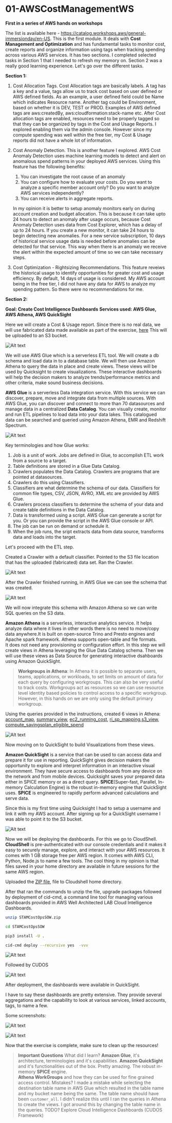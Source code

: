 # 01-AWSCostManagementWS

**First in a series of AWS hands on workshops**

The list is available here - https://catalog.workshops.aws/general-immersionday/en-US.
This is the first module. It deals with **Cost Management and Optimization** and has fundamental tasks to monitor cost, create reports and organize information using tags when tracking spending across various AWS services. It has two sections. I completed selected tasks in Section 1 that I needed to refresh my memory on. Section 2 was a really good learning experience. Let's go over the different tasks. 

**Section 1:**

1. Cost Allocation Tags. 
Cost Allocation tags are basically labels. A tag has a key and a value, tags allow us to track cost based on user defined or AWS defined fields. As an example, a user defined field could be Name which indicates Resource name. Another tag could be Environment, based on whether it is DEV, TEST or PROD. Examples of AWS defined tags are aws:createdBy, aws:cloudformation:stack-name etc. After Cost allocation tags are enabled, resources need to be properly tagged so that they can be organized by tags in the Cost and Usage Reports. I explored enabling them via the admin console. However since my compute spending was well within the free tier, my Cost & Usage reports did not have a whole lot of information. 

2. Cost Anomaly Detection. 
This is another feature I explored. AWS Cost Anomaly Detection uses machine learning models to detect and alert on anomalous spend patterns in your deployed AWS services. Using this feature has the following benefits:
    1. You can investigate the root cause of an anomaly
    2. You can configure how to evaluate your costs. Do you want to analyze a specific member account only? Do you want to analyze AWS services independently?
    3. You can receive alerts in aggregate reports.

    In my opinion it is better to setup anomaly monitors early on during account creation and budget allocation.
    This is because it can take upto 24 hours to detect an anomaly after usage occurs, because Cost Anomaly Detection uses data from Cost Explorer, which has a delay of up to 24 hours. If you create a new monitor, it can take 24 hours to begin detecting new anomalies. For a new service subscription, 10 days of historical service usage data is needed before anomalies can be detected for that service.
    This way when there is an anomaly we receive the alert within the expected amount of time so we can take necessary steps. 

3. Cost Optimization - Rightsizing Recommendations.
This feature reveiws the historical usage to identify opportunities for greater cost and usage efficiency. By default, 14 days of usage is considered. My AWS account being in the free tier, I did not have any data for AWS to analyze my spending pattern. So there were no recommendations for me. 

**Section 2:**

**Goal: Create Cost Intelligence Dashboards**
**Services used: AWS Glue, AWS Athena, AWS QuickSight**

Here we will create a Cost & Usage report. Since there is no real data, we will use fabricated data made available as part of the exercise, [here](../01-AWSCostManagementWS/files/12_mths_costso-training.parquet) This will be uploaded to an S3 bucket. 

![Alt text](../01-AWSCostManagementWS/images/01-reportCreated.png)

We will use AWS Glue which is a serverless ETL tool. We will create a db schema and load data in to a database table. We will then use Amazon Athena to query the data in place and create views. These views will be used by Quicksight to create visualizations. These interactive dashboards will help the decision makers to analyze trends/performance metrics and other criteria, make sound business decisions. 

**AWS Glue** is a serverless Data integration service. With this service we can discover, prepare, move and integrate data from multiple sources.
With AWS Glue, you can discover and connect to more than 70 datasources and manage data in a centralized **Data Catalog**. You can visually create, monitor and run ETL pipelines to load data into your data lakes. This catalogued data can be searched and queried using Amazon Athena, EMR and Redshift Spectrum. 

![Alt text](../01-AWSCostManagementWS/images/001-Glue.png)

Key terminologies and how Glue works: 

1. Job is a unit of work. Jobs are defined in Glue, to accomplish ETL work from a source to a target.
2. Table definitions are stored in a Glue Data Catalog. 
3. Crawlers populates the Data Catalog. Crawlers are programs that are pointed at datasources.
4. Crawlers do this using Classifiers.
5. Classifiers are what determine the schema of our data. Classifiers for common file types, CSV, JSON, AVRO, XML etc are provided by AWS Glue.
6. Crawlers process classifiers to determine the schema of your data and create table definitions in the Data Catalog.
7. Data is transformed using a script. AWS Glue can generate a script for you. Or you can provide the script in the AWS Glue console or API.
8. The job can be run on demand or schedule it.
9. When the job runs, the sript extracts data from data source, transforms data and loads into the target. 

Let's proceed with the ETL step.

Created a Crawler with a default classifier. Pointed to the S3 file location that has the uploaded (fabricated) data set.  Ran the Crawler.

![Alt text](../01-AWSCostManagementWS/images/03-crawlerRunComplete.png)

After the Crawler finished running, in AWS Glue we can see the schema that was created.

![Alt text](../01-AWSCostManagementWS/images/04-dataBase.png)

We will now integrate this schema with Amazon Athena so we can write SQL queries on the S3 data. 

**Amazon Athena** is a serverless, interactive analytics service. It helps analyze data where it lives in other words there is no need to move/copy data anywhere.It is built on open-source Trino and Presto engines and Apache spark framework. Athena supports open-table and file formats.  
It does not need any provisioning or configuration effort. In this step we will create views in Athena leveraging the Glue Data Catalog schema. Then we will use these views as Data Source for generating interactive dsahboards using Amazon QuickSight.

>**Workgroups in Athena**: In Athena it is possible to separate users, teams, applications, or workloads, to set limits on amount of data for each query by configuring workgroups. This can also be very useful to track costs. Workgroups act as resources so we can use resource level identity based policies to control access to a specific workgroup. However, in this hands on we are only using the default primary workgroup. 

Using the queries provided in the instructions, created 6 views in Athena: 
[account_map](../01-AWSCostManagementWS/files/02-account_map.sql), [summary_view](../01-AWSCostManagementWS/files/02-summary_view.sql), [ec2_running_cost](../01-AWSCostManagementWS/files/02-ec2_running_cost.sql), [ri_sp_mapping](../01-AWSCostManagementWS/files/02-ri_sp_mapping.sql),[s3_view](../01-AWSCostManagementWS/files/02-s3_view.sql), [compute_savingsplan_eligible_spend](../01-AWSCostManagementWS/files/02-compute_savingsplan_eligible_spend.sql)

![Alt text](../01-AWSCostManagementWS/images/05-athenaViewsCreated.png)

Now moving on to QuickSight to build Visualizations from these views.

**Amazon QuickSight** is a service that can be used to can access data and prepare it for use in reporting. QuickSight gives decision makers the opportunity to explore and interpret information in an interactive visual environment. They have secure access to dashboards from any device on the network and from mobile devices. Quicksight saves your prepared data either in SPICE memory or as a direct query. **SPICE**(Super-fast, Parallel, In-memory Calculation Engine) is the robust in-memory engine that QuickSight uses. **SPICE** is engineered to rapidly perform advanced calculations and serve data. 

Since this is my first time using Quicksight I had to setup a username and link it with my AWS account. After signing up for a QuickSight username I was able to point it to the S3 bucket. 

![Alt text](../01-AWSCostManagementWS/images/06-quickSightConfigured.png)

Now we will be deploying the dashboards. For this we go to CloudShell. 
**CloudShell** is pre-authenticated with our console credentials and it makes it easy to securely manage, explore, and interact with your AWS resources. It comes with 1 GB storage free per AWS region. It comes with AWS CLI, Python, Node.js to name a few tools. The cool thing in my opinion is that files saved in your home directory are available in future sessions for the same AWS region. 

Uploaded the [ZIP file](../01-AWSCostManagementWS/files/STAMCostOpsSOW.zip), file to Cloudshell home directory. 

After that ran the commands to unzip the file, upgrade packages followed by deployment of cid-cmd, a command line tool for managing various dashboards provided in AWS Well Architected LAB Cloud Intelligence Dashboards.

```sh
unzip STAMCostOpsSOW.zip

cd STAMCostOpsSOW

pip3 install -U .

cid-cmd deploy --recursive yes  -vvv
```

![Alt text](../01-AWSCostManagementWS/images/07-cashDashboard.png)

Followed by CUDOS 

![Alt text](../01-AWSCostManagementWS/images/06-cudosDeployed.png)

After deployment, the dashboards were available in QuickSight.

I have to say these dashboards are pretty extensive. They provide several aggregations and the capability to look at various services, linked accounts, tags, to name a few. 

Some screenshots: 

![Alt text](../01-AWSCostManagementWS/images/10-db01.png)

![Alt text](../01-AWSCostManagementWS/images/10-db02.png)

Now that the exercise is complete, make sure to clean up the resources!

>**Important Questions** 
What did I learn? 
**Amazon Glue**, it's architecture, terminologies and it's capabilities.
**Amazon QuickSight** and it's functionalities out of the box. Pretty amazing. The robust in-memory **SPICE** engine.  
**Athena WorkGroups** and how they can be used for fine grained access control.
Mistakes?
I made a mistake while selecting the destination table name in AWS Glue which resulted in the table name and my bucket name being the same. The table name should have been ```customer_all```. I didn't realize this until I ran the queries in Athena to create the views. I got around this by changing the table name in the queries. 
TODO? Explore Cloud Intelligence Dashboards (CUDOS Framework)















